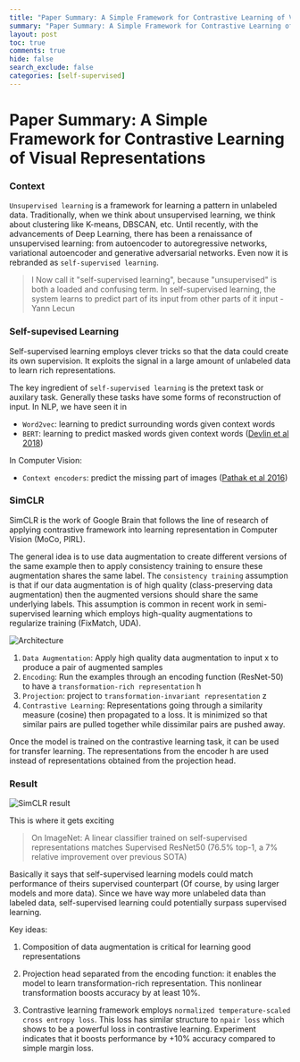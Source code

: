 ```yaml
---
title: "Paper Summary: A Simple Framework for Contrastive Learning of Visual Representations"
summary: "Paper Summary: A Simple Framework for Contrastive Learning of Visual Representations"
layout: post
toc: true
comments: true
hide: false
search_exclude: false
categories: [self-supervised]
---
```


# Paper Summary: A Simple Framework for Contrastive Learning of Visual Representations

### Context
`Unsupervised learning` is a framework for learning a pattern in unlabeled data. Traditionally, when we think about unsupervised learning, we think about clustering like K-means, DBSCAN, etc. Until recently, with the advancements of Deep Learning, there has been a renaissance of unsupervised learning: from autoencoder to autoregressive networks, variational autoencoder and generative adversarial networks. Even now it is rebranded as `self-supervised learning`.

> I Now call it "self-supervised learning", because "unsupervised" is both a loaded and confusing term.
In self-supervised learning, the system learns to predict part of its input from other parts of it input - Yann Lecun

### Self-supevised Learning

Self-supervised learning employs clever tricks so that the data could create its own supervision. It exploits the signal in a large amount of unlabeled data to learn rich representations.

The key ingredient of `self-supervised learning` is the pretext task or auxilary task. Generally these tasks have some forms of reconstruction of input. In NLP, we have seen it in
- `Word2vec`: learning to predict surrounding words given context words
- `BERT`: learning to predict masked words given context words ([Devlin et al 2018](https://arxiv.org/abs/1810.04805))

In Computer Vision:
- `Context encoders`: predict the missing part of images ([Pathak et al 2016](https://arxiv.org/abs/1604.07379))

### SimCLR

SimCLR is the work of Google Brain that follows the line of research of applying contrastive framework into learning representation in Computer Vision (MoCo, PIRL). 

The general idea is to use data augmentation to create different versions of the same example then to apply consistency training to ensure these augmentation shares the same label. The `consistency training` assumption is that if our data augmentation is of high quality (class-preserving data augmentation) then the augmented versions should share the same underlying labels. This assumption is common in recent work in semi-supervised learning which employs high-quality augmentations to regularize training (FixMatch, UDA). 

![Architecture]({{site.baseurl}}/images/simclr.png)

1. `Data Augmentation`: Apply high quality data augmentation to input x to produce a pair of augmented samples
2. `Encoding`: Run the examples through an encoding function (ResNet-50) to have a `transformation-rich representation` h
3. `Projection`: project to `transformation-invariant representation` z
4. `Contrastive Learning`: Representations going through a similarity measure (cosine) then propagated to a loss. It is minimized so that similar pairs are pulled together while dissimilar pairs are pushed away.

Once the model is trained on the contrastive learning task, it can be used for transfer learning. The representations from the encoder h are used instead of representations obtained from the projection head.

### Result

![SimCLR result]({{site.baseurl}}/images/simclr_result.png)

This is where it gets exciting
> On ImageNet: A linear classifier trained on self-supervised representations matches Supervised ResNet50 (76.5% top-1, a 7% relative improvement over previous SOTA)

Basically it says that self-supervised learning models could match performance of theirs supervised counterpart (Of course, by using larger models and more data). Since we have way more unlabeled data than labeled data, self-supervised learning could potentially surpass supervised learning.

Key ideas:

1. Composition of data augmentation is critical for learning good representations

2. Projection head separated from the encoding function: it enables the model to learn transformation-rich representation.
This nonlinear transformation boosts accuracy by at least 10%.

3. Contrastive learning framework employs `normalized temperature-scaled cross entropy loss`. This loss has similar structure to `npair loss` which shows to be a powerful loss in contrastive learning. Experiment indicates that it boosts performance by +10% accuracy compared to simple margin loss.
